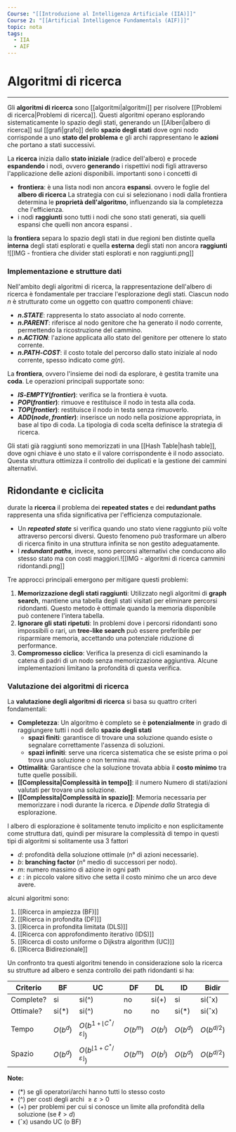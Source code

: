 ```yaml
---
Course: "[[Introduzione al Intelligenza Artificiale (IIA)]]"
Course 2: "[[Artificial Intelligence Fundamentals (AIF)]]"
topic: nota
tags:
  - IIA
  - AIF
---
```


# Algoritmi di ricerca
---
Gli **algoritmi di ricerca** sono [[algoritmi|algoritmi]] per risolvere [[Problemi di ricerca|Problemi di ricerca]]. Questi algoritmi operano esplorando sistematicamente lo spazio degli stati, generando un [[Alberi|albero di ricerca]] sul [[grafi|grafo]] dello **spazio degli stati** dove ogni nodo corrisponde a uno **stato del problema** e gli archi rappresentano le **azioni** che portano a stati successivi. 

La **ricerca** inizia dallo **stato iniziale** (radice dell'albero) e procede **espandendo** i nodi, ovvero **generando** i rispettivi nodi figli attraverso l'applicazione delle azioni disponibili.
importanti sono i concetti di  
- **frontiera**: è una lista nodi non ancora **espansi**. ovvero le foglie del **albero di ricerca**  La strategia con cui si selezionano i nodi dalla frontiera determina le **proprietà dell'algoritmo**, influenzando sia la completezza che l'efficienza.
- i nodi **raggiunti** sono tutti i nodi che sono stati generati, sia quelli espansi che quelli non ancora espansi .

la **frontiera** separa lo spazio degli stati in due regioni ben distinte quella **interna** degli stati esplorati e quella **esterna** degli stati non ancora **raggiunti**
![[IMG - frontiera che divider stati esplorati e non raggiunti.png]]



### Implementazione e strutture dati
Nell'ambito degli algoritmi di ricerca, la rappresentazione dell'albero di ricerca è fondamentale per tracciare l'esplorazione degli stati. Ciascun nodo $n$ è strutturato come un oggetto con quattro componenti chiave:  
- **$n.STATE$**: rappresenta lo stato associato al nodo corrente.  
- **$n.PARENT$**: riferisce al nodo genitore che ha generato il nodo corrente, permettendo la ricostruzione del cammino.  
- **$n.ACTION$**: l'azione applicata allo stato del genitore per ottenere lo stato corrente.  
- **$n.PATH\text{-}COST$**: il costo totale del percorso dallo stato iniziale al nodo corrente, spesso indicato come $g(n)$.  

La **frontiera**, ovvero l'insieme dei nodi da esplorare, è gestita tramite una **coda**. Le operazioni principali supportate sono:  
- **$IS\text{-}EMPTY(frontier)$**: verifica se la frontiera è vuota.  
- **$POP(frontier)$**: rimuove e restituisce il nodo in testa alla coda.  
- **$TOP(frontier)$**: restituisce il nodo in testa senza rimuoverlo.  
- **$ADD(node, frontier)$**: inserisce un nodo nella posizione appropriata, in base al tipo di coda. 
La tipologia di coda scelta definisce la strategia di ricerca. 
  
Gli stati già raggiunti sono memorizzati in una [[Hash Table|hash table]], dove ogni chiave è uno stato e il valore corrispondente è il nodo associato. Questa struttura ottimizza il controllo dei duplicati e la gestione dei cammini alternativi. 


## Ridondante e ciclicita
durate la **ricerca** il problema dei **repeated states** e dei **redundant paths** rappresenta una sfida significativa per l'efficienza computazionale.

- Un ***repeated state*** si verifica quando uno stato viene raggiunto più volte attraverso percorsi diversi. Questo fenomeno può trasformare un albero di ricerca finito in una struttura infinita se non gestito adeguatamente.
- I ***redundant paths***, invece, sono percorsi alternativi che conducono allo stesso stato ma con costi maggiori.![[IMG - algoritmi di ricerca cammini ridontandi.png]]

Tre approcci principali emergono per mitigare questi problemi:  
1. **Memorizzazione degli stati raggiunti**: Utilizzato negli algoritmi di **graph search**, mantiene una tabella degli stati visitati per eliminare percorsi ridondanti. Questo metodo è ottimale quando la memoria disponibile può contenere l'intera tabella.
2. **Ignorare gli stati ripetuti**: In problemi dove i percorsi ridondanti sono impossibili o rari, un **tree-like search** può essere preferibile per risparmiare memoria, accettando una potenziale riduzione di performance.  
3. **Compromesso ciclico**: Verifica la presenza di cicli esaminando la catena di padri di un nodo senza memorizzazione aggiuntiva. Alcune implementazioni limitano la profondità di questa verifica.  


### Valutazione dei algoritmi di ricerca
La **valutazione degli algoritmi di ricerca** si basa su quattro criteri fondamentali:  

- **Completezza**:  Un algoritmo è completo se è __potenzialmente__ in grado di raggiungere tutti i nodi dello **spazio degli stati**  
	- **spazi finiti**: garantisce di trovare una soluzione quando esiste o segnalare correttamente l'assenza di soluzioni.
	- **spazi infiniti**: serve una ricerca sistematica che se esiste prima o poi trova una soluzione o non termina mai.
- **Ottimalità**:  Garantisce che la soluzione trovata abbia il **costo minimo** tra tutte quelle possibili.  
- **[[Complessita|Complessità in tempo]]**: il numero Numero di stati/azioni valutati per trovare una soluzione.  
- **[[Complessita|Complessità in spazio]]**:  Memoria necessaria per memorizzare i nodi durante la ricerca. e *Dipende dalla* Strategia di esplorazione.  


l albero di esplorazione è solitamente tenuto implicito e non esplicitamente come struttura dati, quindi per misurare la complessità di tempo in questi tipi di algoritmi si solitamente usa 3 fattori
- $d$: profondità della soluzione ottimale (n° di azioni necessarie).  
- $b$: **branching factor** (n° medio di successori per nodo).  
- $m$: numero massimo di azione in ogni path 
- $\varepsilon$ : in piccolo valore sitivo che setta il costo minimo che un arco deve avere.



alcuni algoritmi sono:
1. [[Ricerca in ampiezza (BF)]]
2. [[Ricerca in profondita (DF)]] 
3. [[Ricerca in profondita limitata (DLS)]] 
4. [[Ricerca con approfondimento iterativo (IDS)]] 
5. [[Ricerca di costo uniforme o Dijkstra algorithm (UC)]]
6. [[Ricerca Bidirezionale]]

Un confronto tra questi algoritmi tenendo in considerazione solo la ricerca su strutture ad albero e senza controllo dei path ridondanti si ha:

| Criterio  | BF       | UC                                        | DF       | DL       | ID       | Bidir        |
| --------- | -------- | ----------------------------------------- | -------- | -------- | -------- | ------------ |
| Complete? | si       | si(^)                                     | no       | si(+)    | si       | si(ˆx)       |
| Ottimale? | si(\*)   | si(^)                                     | no       | no       | si(\*)   | si(ˆx)       |
| Tempo     | $O(b^d)$ | $O(b^{1+\lfloor C^*/\varepsilon\rfloor})$ | $O(b^m)$ | $O(b^l)$ | $O(b^d)$ | $O(b^{d/2})$ |
| Spazio    | $O(b^d)$ | $O(b^{\lfloor1+C^*/\varepsilon \rfloor})$ | $O(b^m)$ | $O(b^l)$ | $O(b^d)$ | $O(b^{d/2})$ |

**Note:**  
- (\*) se gli operatori/archi hanno tutti lo stesso costo  
- (^) per costi degli archi $\geq  \varepsilon > 0$  
- (+) per problemi per cui si conosce un limite alla profondità della soluzione (se $\ell > d$)  
- (ˆx) usando UC (o BF)
